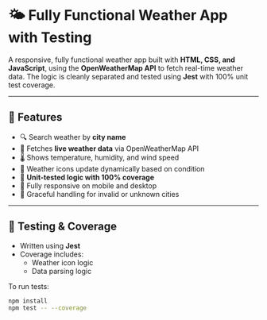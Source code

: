 # 🌤️ Fully Functional Weather App with Testing

A responsive, fully functional weather app built with **HTML, CSS, and JavaScript**, using the **OpenWeatherMap API** to fetch real-time weather data. The logic is cleanly separated and tested using **Jest** with 100% unit test coverage.

---

## 🚀 Features

- 🔍 Search weather by **city name**
- 📡 Fetches **live weather data** via OpenWeatherMap API
- 🌡️ Shows temperature, humidity, and wind speed
- 🎯 Weather icons update dynamically based on condition
- 🧪 **Unit-tested logic with 100% coverage**
- 📱 Fully responsive on mobile and desktop
- 🧼 Graceful handling for invalid or unknown cities

---

## 🧪 Testing & Coverage

- Written using **Jest**
- Coverage includes:
  - Weather icon logic
  - Data parsing logic

To run tests:

```bash
npm install
npm test -- --coverage
